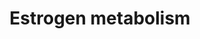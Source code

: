 ---
annotations:
- type: Pathway Ontology
  value: steroid metabolic pathway
authors:
- MaintBot
- Khanspers
- Mkutmon
- Susan
description: ''
last-edited: 2019-09-17
organisms:
- Rattus norvegicus
redirect_from:
- /index.php/Pathway:WP1302
- /instance/WP1302
schema-jsonld:
- '@context': https://schema.org/
  '@id': https://wikipathways.github.io/pathways/WP1302.html
  '@type': Dataset
  creator:
    '@type': Organization
    name: WikiPathways
  description: ''
  keywords:
  - 4-Methoxyestrone
  - Estrone-2,3-semiquinone
  - Estrone-3,4-quinone
  - CYP3A4
  - 2-hydroxy-estradiol-2-glucuronide
  - 4-hydroxyestrone-3-glucuronide
  - 2-Methoxyestradiol
  - Estradiol-17-glucuronide
  - Sts
  - Ugt1a1
  - 2-Methoxyestrone
  - Estrone
  - Ugt1a2
  - GSTM1
  - 4-Hydroxyestradiol-3-glucuronide
  - 2-hydroxy-estradiol-sulfate
  - Estradiol sulfate
  - Estrone-3,4-semiquinone
  - 2-Methoxyestradiol-3-glucuronide
  - Estradiol-3,4-semiquinone
  - 4-hydroxyestradiol
  - 16a-Hydroxyestrone
  - Estradiol-3-glucuronide
  - Cyp1b1
  - 4-Methoxyestrone-3-glucuronide
  - Estradiol-3,4-quinone
  - Sult1a1
  - ARSD
  - Arse
  - Estrone-3-glucuronide
  - Nqo1
  - 2-Methoxyestrone 3-glucuronide
  - Ugt1a3
  - Ste
  - 4-Methoxyestradiol-3-glucuronide
  - UGT1A9
  - Estrone-17-glucuronide
  - Comt
  - Oxygen
  - 2-Hydroxyestradiol
  - 2-hydroxyestradiol-3-glucuronide
  - Estradiol
  - Superoxide
  - GSTA1
  - 4-hydroxyestrone
  - UGT2B7
  - Cyp1a1
  - Estrone-2,3-quinone
  - 4-hydroxy-estradiol-4-glucuronide
  - 4-hydroxy-estradiol-sulfate
  - Estradiol-2,3-quinone
  - Estradiol-2,3-semiquinone
  - Cyp1a2
  - 4-Methoxyestradiol
  - 2-Hydroxyestrone
  - 2-Hydroxyestrone-3-glucuronide
  - Estrone sulfate
  license: CC0
  name: Estrogen metabolism
seo: CreativeWork
title: Estrogen metabolism
wpid: WP1302
---